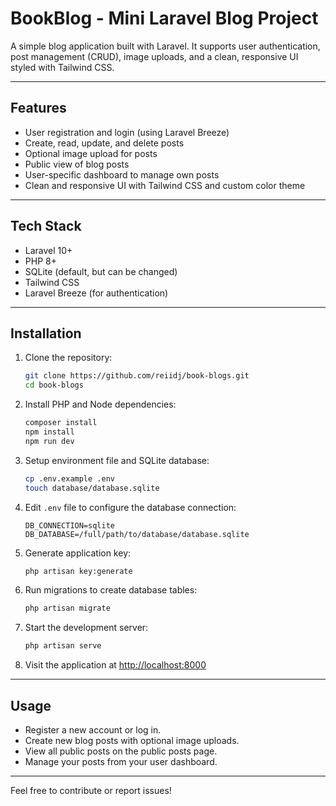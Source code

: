 # BookBlog - Mini Laravel Blog Project

A simple blog application built with Laravel. It supports user authentication, post management (CRUD), image uploads, and a clean, responsive UI styled with Tailwind CSS.

---

## Features

- User registration and login (using Laravel Breeze)  
- Create, read, update, and delete posts  
- Optional image upload for posts  
- Public view of blog posts  
- User-specific dashboard to manage own posts  
- Clean and responsive UI with Tailwind CSS and custom color theme  

---

## Tech Stack

- Laravel 10+  
- PHP 8+  
- SQLite (default, but can be changed)  
- Tailwind CSS  
- Laravel Breeze (for authentication)  

---

## Installation

1. Clone the repository:

    ```bash
    git clone https://github.com/reiidj/book-blogs.git
    cd book-blogs
    ```

2. Install PHP and Node dependencies:

    ```bash
    composer install
    npm install
    npm run dev
    ```

3. Setup environment file and SQLite database:

    ```bash
    cp .env.example .env
    touch database/database.sqlite
    ```

4. Edit `.env` file to configure the database connection:

    ```
    DB_CONNECTION=sqlite
    DB_DATABASE=/full/path/to/database/database.sqlite
    ```

5. Generate application key:

    ```bash
    php artisan key:generate
    ```

6. Run migrations to create database tables:

    ```bash
    php artisan migrate
    ```

7. Start the development server:

    ```bash
    php artisan serve
    ```

8. Visit the application at [http://localhost:8000](http://localhost:8000)

---

## Usage

- Register a new account or log in.  
- Create new blog posts with optional image uploads.  
- View all public posts on the public posts page.  
- Manage your posts from your user dashboard.

---

Feel free to contribute or report issues!

